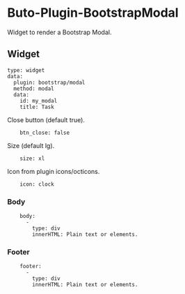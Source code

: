 # Buto-Plugin-BootstrapModal
Widget to render a Bootstrap Modal.

## Widget
```
type: widget
data:
  plugin: bootstrap/modal
  method: modal
  data:
    id: my_modal
    title: Task
```
Close button (default true).
```
    btn_close: false
```
Size (default lg).
```
    size: xl
```
Icon from plugin icons/octicons.
```
    icon: clock
```
### Body
```
    body:
      -
        type: div
        innerHTML: Plain text or elements.
```
### Footer
```
    footer:
      -
        type: div
        innerHTML: Plain text or elements.
```
